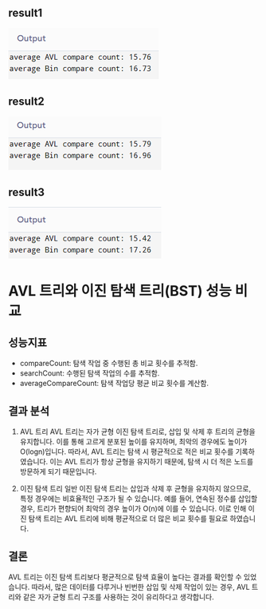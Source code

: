 ## result1
![](./3.png)

## result2
![](./1.png)

## result3
![](./2.png)

# AVL 트리와 이진 탐색 트리(BST) 성능 비교

## 성능지표
- compareCount: 탐색 작업 중 수행된 총 비교 횟수를 추적함.
- searchCount: 수행된 탐색 작업의 수를 추적함.
- averageCompareCount: 탐색 작업당 평균 비교 횟수를 계산함.

## 결과 분석
1. AVL 트리
AVL 트리는 자가 균형 이진 탐색 트리로, 삽입 및 삭제 후 트리의 균형을 유지합니다. 이를 통해 고르게 분포된 높이를 유지하며, 최악의 경우에도 높이가 O(logn)입니다.
따라서, AVL 트리는 탐색 시 평균적으로 적은 비교 횟수를 기록하였습니다. 이는 AVL 트리가 항상 균형을 유지하기 때문에, 탐색 시 더 적은 노드를 방문하게 되기 때문입니다.

3. 이진 탐색 트리
일반 이진 탐색 트리는 삽입과 삭제 후 균형을 유지하지 않으므로, 특정 경우에는 비효율적인 구조가 될 수 있습니다. 예를 들어, 연속된 정수를 삽입할 경우, 트리가 편향되어 최악의 경우 높이가  O(n)에 이를 수 있습니다.
이로 인해 이진 탐색 트리는 AVL 트리에 비해 평균적으로 더 많은 비교 횟수를 필요로 하였습니다.


## 결론
AVL 트리는 이진 탐색 트리보다 평균적으로 탐색 효율이 높다는 결과를 확인할 수 있었습니다. 따라서, 많은 데이터를 다루거나 빈번한 삽입 및 삭제 작업이 있는 경우, AVL 트리와 같은 자가 균형 트리 구조를 사용하는 것이 유리하다고 생각합니다.

